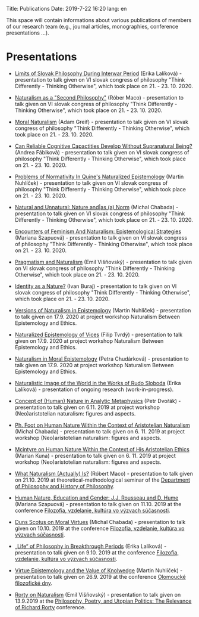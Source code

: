 Title: Publications
Date: 2019-7-22 16:20
lang: en

This space will contain informations about various publications of members of our 
research team (e.g., journal articles, monographies, conference
presentations ...). 

# Presentations

* [Limits of Slovak Philosophy During Interwar Period]({static}/publikacie/prezentacie/limity_svk_filozofie_medzivojnoveho_obdobia(lalikova).pdf) (Erika Lalíková) - presentation to talk given on VI slovak congress of philosophy "Think Differently - Thinking Otherwise", which took place on 21. - 23. 10. 2020.

* [Naturalism as a "Second Philosophy"]({static}/publikacie/prezentacie/naturalizmus_ako_druha_filozofia(maco).pdf) (Róber Maco) - presentation to talk given on VI slovak congress of philosophy "Think Differently - Thinking Otherwise", which took place on 21. - 23. 10. 2020.

* [Moral Naturalism]({static}/publikacie/prezentacie/moralny_naturalizmus(greif).pdf) (Adam Greif) - presentation to talk given on VI slovak congress of philosophy "Think Differently - Thinking Otherwise", which took place on 21. - 23. 10. 2020.

* [Can Reliable Cognitive Capactities Develop Without Supranatural Being?]({static}/publikacie/prezentacie/spolahlive_poznanie_bez_boha(fabikova).pdf) (Andrea Fábiková) - presentation to talk given on VI slovak congress of philosophy "Think Differently - Thinking Otherwise", which took place on 21. - 23. 10. 2020.

* [Problems of Normativity In Quine's Naturalized Epistemology]({static}/publikacie/prezentacie/normativita_quine_naturalizovana_epistemologia(nuhlicek).pdf) (Martin Nuhlíček) - presentation to talk given on VI slovak congress of philosophy "Think Differently - Thinking Otherwise", which took place on 21. - 23. 10. 2020.

* [Natural and Unnatural: Nature and|as (a) Norm]({static}/publikacie/prezentacie/prirodzene_a_neprirodzene(chabada).pdf) (Michal Chabada) - presentation to talk given on VI slovak congress of philosophy "Think Differently - Thinking Otherwise", which took place on 21. - 23. 10. 2020.

* [Encounters of Feminism And Naturalism: Epistemological Strategies]({static}/publikacie/prezentacie/strety_feminizmu_a_naturalizmu(szapuova).pdf) (Mariana Szapuová) - presentation to talk given on VI slovak congress of philosophy "Think Differently - Thinking Otherwise", which took place on 21. - 23. 10. 2020.

* [Pragmatism and Naturalism]({static}/publikacie/prezentacie/pragmatizmus_a_naturalizmus(visnovsky).pdf) (Emil Višňovský) - presentation to talk given on VI slovak congress of philosophy "Think Differently - Thinking Otherwise", which took place on 21. - 23. 10. 2020.

* [Identity as a Nature?]({static}/publikacie/prezentacie/identita_ako_prirodzenost(buraj).pdf) (Ivan Buraj) - presentation to talk given on VI slovak congress of philosophy "Think Differently - Thinking Otherwise", which took place on 21. - 23. 10. 2020.

* [Versions of Naturalism in Epistemology]({static}/publikacie/prezentacie/verzie_naturalizmu_v_epistemologii(nuhlicek).pdf) (Martin Nuhlíček) - presentation to talk given on 17.9. 2020 at project workshop Naturalism Between Epistemology and Ethics.

* [Naturalized Epistemology of Vices]({static}/publikacie/prezentacie/naturalizovana_epistemologie_neresti(tvrdy).pdf) (Filip Tvrdý) - presentation to talk given on 17.9. 2020 at project workshop Naturalism Between Epistemology and Ethics.

* [Naturalism in Moral Epistemology]({static}/publikacie/prezentacie/naturalismus_v_moralni_epistemologii(chudarkova).pdf) (Petra Chudárková) - presentation to talk given on 17.9. 2020 at project workshop Naturalism Between Epistemology and Ethics.

* [Naturalistic Image of the World in the Works of Rudo Sloboda]({static}/publikacie/prezentacie/naturalizmus_u_slobodu(lalikova).pdf) (Erika Lalíková) - presentation of ongoing research (work-in-progress).

* [Concept of (Human) Nature in Analytic
Metaphysics]({static}/publikacie/prezentacie/pojem_prirodzenosti(dvorak).pdf)
(Petr Dvořák) - presentation to talk given on 6.11. 2019 at project workshop
(Neo)aristotelian naturalism: figures and aspects.

* [Ph. Foot on Human Nature Within the Context of Aristotelian Naturalism]({static}/publikacie/prezentacie/footova_o_prirodzenosti(chabada).pdf)
  (Michal Chabada) - presentation to talk given on 6. 11. 2019 at project
  workshop (Neo)aristotelian naturalism: figures and aspects.
* [Mcintyre on Human Nature Within the Context of His Aristotelian Ethics]({static}/publikacie/prezentacie/mcintyre_o_prirodzenosti(kuna).pdf)
  (Marian Kuna) - presentation to talk given on 6. 11. 2019 at project
  workshop (Neo)aristotelian naturalism: figures and aspects.

* [What Naturalism (Actually) Is?]({static}/publikacie/prezentacie/co_je_naturalizmus(maco).pdf)
  (Róbert Maco) - presentation to talk given on 21.10. 2019 at
  theoretical-methodological seminar of the [Department of Philosophy
  and History of
  Philosophy](https://fphil.uniba.sk/en/departments-and-research-centres/department-of-philosophy-and-history-of-philosophy/). 

* [Human Nature, Education and Gender: J.J. Rousseau and
  D. Hume]({static}/publikacie/prezentacie/scotus_o_cnostiach(chabada).pdf)
  (Mariana Szapuová) - presentation to talk given on 11.10. 2019 at the conference
  [Filozofia, vzdelanie, kultúra vo výzvach
  súčasnosti](https://www.upjs.sk/filozoficka-fakulta/konf-Filozofia-vzdelanie-kultura-vo-vyzvach-sucasnosti/).

* [Duns Scotus on Moral Virtues]({static}/publikacie/prezentacie/scotus_o_cnostiach(chabada).pdf) (Michal
  Chabada) - presentation to talk given on 10.10. 2019 at the conference
  [Filozofia, vzdelanie, kultúra vo výzvach
  súčasnosti](https://www.upjs.sk/filozoficka-fakulta/konf-Filozofia-vzdelanie-kultura-vo-vyzvach-sucasnosti/).

* [„Life“ of Philosophy in Breakthrough
  Periods]({static}/publikacie/prezentacie/zivot_filozofie_v_zlomovych_obdobiach(lalikova).pdf)
  (Erika Lalíková) - presentation to talk given on 9.10. 2019 at the conference
  [Filozofia, vzdelanie, kultúra vo výzvach
  súčasnosti](https://www.upjs.sk/filozoficka-fakulta/konf-Filozofia-vzdelanie-kultura-vo-vyzvach-sucasnosti/).

* [Virtue Epistemology and the Value of
  Knolwedge]({static}/publikacie/prezentacie/epistemologia_cnosti_a_hodnota_poznania(nuhlicek).pdf)
  (Martin Nuhlíček) - presentation to talk given on 26.9. 2019 at the
  conference [Olomoucké filozofické
  dny](https://sites.google.com/view/konference/).
  
* [Rorty on
  Naturalism]({static}/publikacie/prezentacie/rorty_on_naturalism(visnovsky).pdf)
  (Emil Višňovský) - presentation to talk given on 13.9.2019 at the
  [Philosophy, Poetry, and Utopian Politics: The Relevance of Richard
  Rorty](http://www.crassh.cam.ac.uk/events/28488) conference.
